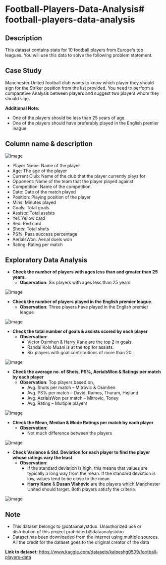 # Football-Players-Data-Analysis# football-players-data-analysis

## Description
This dataset contains stats for 10 football players from Europe's top leagues. You will use this data to solve the following problem statement.

## Case Study
Manchester United football club wants to know which player they should sign for the Striker position from the list provided. You need to perform a comparative Analysis between players and suggest two players whom they should sign.

**Additional Note:**
- One of the players should be less than 25 years of age
- One of the players should have preferably played in the English premier league

## Column name & description
![image](https://github.com/aditigangar-dataanalystduo/football-players-data-analysis/assets/110927056/07ccc1bb-e001-4783-9eec-e5713b1be796)

- Player Name: Name of the player
- Age: The age of the player
- Current Club: Name of the club that the player currently plays for
- Opponent: Name of the team that the player played against
- Competition: Name of the competition.
- Date: Date of the match played
- Position: Playing position of the player
- Mins: Minutes played
- Goals: Total goals
- Assists: Total assists
- Yel: Yellow card
- Red: Red card
- Shots: Total shots
- PS%: Pass success percentage
- AerialsWon: Aerial duels won
- Rating: Rating per match

## Exploratory Data Analysis
- **Check the number of players with ages less than and greater than 25 years.**
   -  **Observation:** Six players with ages less than 25 years
  
![image](https://github.com/aditigangar-dataanalystduo/football-players-data-analysis/assets/110927056/206f69f7-b750-4d1e-aa5e-119f063d87ae)

- **Check the number of players played in the English premier league.**
  - **Observation:** Three players have played in the English premier league

![image](https://github.com/aditigangar-dataanalystduo/football-players-data-analysis/assets/110927056/00d05be1-467f-4823-b006-25694dbaef38)

- **Check the total number of goals & assists scored by each player**
   - **Observation:**
      - Victor Osimhen & Harry Kane are the top 2 in goals.
      - Randal Kolo Muani is at the top for assists.
      - Six players with goal contributions of more than 20.
    
![image](https://github.com/aditigangar-dataanalystduo/football-players-data-analysis/assets/110927056/4f7f68a4-b08f-4cb2-a015-4a99642229c4)
   
- **Check the average no. of Shots, PS%, AerialsWon & Ratings per match by each player**
   - **Observation:** Top players based on, 
      - Avg. Shots per match – Mitrovic & Osimhen
      - Avg.  PS% per match – David, Ramos, Thuram, Højlund
      - Avg.  AerialsWon per match – Mitrovic, Toney
      - Avg. Rating – Multiple players

![image](https://github.com/aditigangar-dataanalystduo/football-players-data-analysis/assets/110927056/81a7330d-3467-49ed-ac7d-d4710fc8621c)

- **Check the Mean, Median & Mode Ratings per match by each player**
   - **Observation:**
      - Not much difference between the players

![image](https://github.com/aditigangar-dataanalystduo/football-players-data-analysis/assets/110927056/f9fa5d34-d164-446b-a7ae-27d7d033ecbd)

- **Check Variance & Std. Deviation for each player to find the player whose ratings vary the least**
   - **Observation:**
      - If the standard deviation is high, this means that values are typically a long way from the mean. If the standard deviation is low, values tend to be close to the mean
      - **Harry Kane** & **Dusan Vlahovic** are the players which Manchester United should target. Both players satisfy the criteria.

![image](https://github.com/aditigangar-dataanalystduo/football-players-data-analysis/assets/110927056/e765e74c-103d-43b1-8c5d-7905853211b6)


## Note
- This dataset belongs to @dataanalystduo. Unauthorized use or distribution of this project prohibited @dataanalystduo
- Dataset has been downloaded from the internet using multiple sources. All the credit for the dataset goes to the original creator of the data

**Link to dataset:** https://www.kaggle.com/datasets/kalpeshg0509/football-players-data
